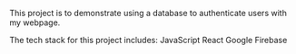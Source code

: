 This project is to demonstrate using a database to authenticate users with my webpage. 

The tech stack for this project includes:
JavaScript
React
Google Firebase
